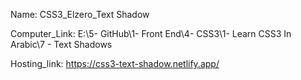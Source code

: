 
Name: CSS3_Elzero_Text Shadow

Computer_Link: E:\5- GitHub\1- Front End\4- CSS3\1- Learn CSS3 In Arabic\7 - Text Shadows

Hosting_link: https://css3-text-shadow.netlify.app/

